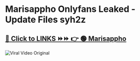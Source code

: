 
 # Marisappho Onlyfans Leaked - Update Files syh2z

## <h2><a href="https://clipsfans.com/Marisappho&ref=git">🔗 Click to LINKS ⏩⏩ 👉 🟢 Marisappho </a></h2>

<a href="https://clipsfans.com/Marisappho&ref=git" rel="nofollow" data-target="animated-image.originalLink"><img src="https://i.ibb.co.com/xMMVF88/686577567.gif" alt="Viral Video Original" style="max-width: 100%; display: inline-block;" data-target="animated-image.originalImage"></a>

